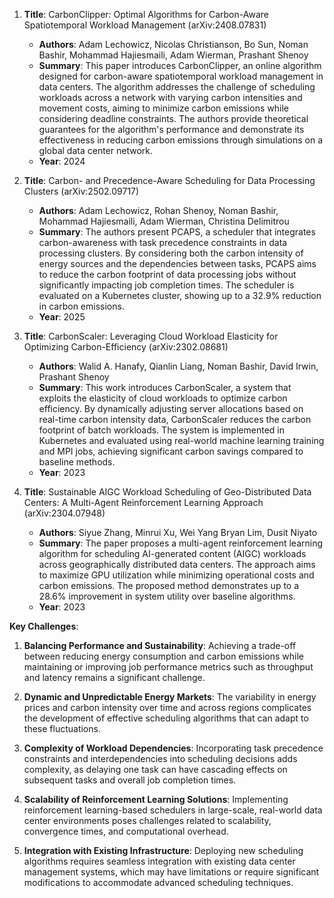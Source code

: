 1. **Title**: CarbonClipper: Optimal Algorithms for Carbon-Aware Spatiotemporal Workload Management (arXiv:2408.07831)
   - **Authors**: Adam Lechowicz, Nicolas Christianson, Bo Sun, Noman Bashir, Mohammad Hajiesmaili, Adam Wierman, Prashant Shenoy
   - **Summary**: This paper introduces CarbonClipper, an online algorithm designed for carbon-aware spatiotemporal workload management in data centers. The algorithm addresses the challenge of scheduling workloads across a network with varying carbon intensities and movement costs, aiming to minimize carbon emissions while considering deadline constraints. The authors provide theoretical guarantees for the algorithm's performance and demonstrate its effectiveness in reducing carbon emissions through simulations on a global data center network.
   - **Year**: 2024

2. **Title**: Carbon- and Precedence-Aware Scheduling for Data Processing Clusters (arXiv:2502.09717)
   - **Authors**: Adam Lechowicz, Rohan Shenoy, Noman Bashir, Mohammad Hajiesmaili, Adam Wierman, Christina Delimitrou
   - **Summary**: The authors present PCAPS, a scheduler that integrates carbon-awareness with task precedence constraints in data processing clusters. By considering both the carbon intensity of energy sources and the dependencies between tasks, PCAPS aims to reduce the carbon footprint of data processing jobs without significantly impacting job completion times. The scheduler is evaluated on a Kubernetes cluster, showing up to a 32.9% reduction in carbon emissions.
   - **Year**: 2025

3. **Title**: CarbonScaler: Leveraging Cloud Workload Elasticity for Optimizing Carbon-Efficiency (arXiv:2302.08681)
   - **Authors**: Walid A. Hanafy, Qianlin Liang, Noman Bashir, David Irwin, Prashant Shenoy
   - **Summary**: This work introduces CarbonScaler, a system that exploits the elasticity of cloud workloads to optimize carbon efficiency. By dynamically adjusting server allocations based on real-time carbon intensity data, CarbonScaler reduces the carbon footprint of batch workloads. The system is implemented in Kubernetes and evaluated using real-world machine learning training and MPI jobs, achieving significant carbon savings compared to baseline methods.
   - **Year**: 2023

4. **Title**: Sustainable AIGC Workload Scheduling of Geo-Distributed Data Centers: A Multi-Agent Reinforcement Learning Approach (arXiv:2304.07948)
   - **Authors**: Siyue Zhang, Minrui Xu, Wei Yang Bryan Lim, Dusit Niyato
   - **Summary**: The paper proposes a multi-agent reinforcement learning algorithm for scheduling AI-generated content (AIGC) workloads across geographically distributed data centers. The approach aims to maximize GPU utilization while minimizing operational costs and carbon emissions. The proposed method demonstrates up to a 28.6% improvement in system utility over baseline algorithms.
   - **Year**: 2023

**Key Challenges**:

1. **Balancing Performance and Sustainability**: Achieving a trade-off between reducing energy consumption and carbon emissions while maintaining or improving job performance metrics such as throughput and latency remains a significant challenge.

2. **Dynamic and Unpredictable Energy Markets**: The variability in energy prices and carbon intensity over time and across regions complicates the development of effective scheduling algorithms that can adapt to these fluctuations.

3. **Complexity of Workload Dependencies**: Incorporating task precedence constraints and interdependencies into scheduling decisions adds complexity, as delaying one task can have cascading effects on subsequent tasks and overall job completion times.

4. **Scalability of Reinforcement Learning Solutions**: Implementing reinforcement learning-based schedulers in large-scale, real-world data center environments poses challenges related to scalability, convergence times, and computational overhead.

5. **Integration with Existing Infrastructure**: Deploying new scheduling algorithms requires seamless integration with existing data center management systems, which may have limitations or require significant modifications to accommodate advanced scheduling techniques. 